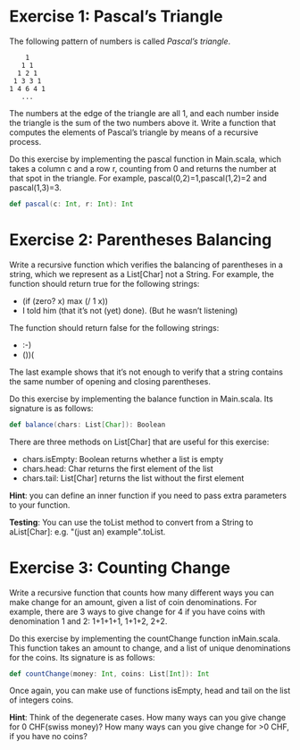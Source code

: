 # Exercise 1: Pascal’s Triangle

The following pattern of numbers is called *Pascal’s triangle*.

```
    1
   1 1
  1 2 1
 1 3 3 1
1 4 6 4 1
   ...
```

The numbers at the edge of the triangle are all 1, and each number  inside the triangle is the sum of the two numbers above it. Write a  function that computes the elements of Pascal’s triangle by means of a  recursive process.

Do this exercise by implementing the pascal  function in Main.scala, which takes a column c and a row r, counting  from 0 and returns the number at that spot in the triangle. For example, pascal(0,2)=1,pascal(1,2)=2 and pascal(1,3)=3.

```scala
def pascal(c: Int, r: Int): Int
```

# Exercise 2: Parentheses Balancing

Write a recursive function which verifies the balancing of parentheses in a  string, which we represent as a List[Char] not a String. For example,  the function should return true for the following strings:

- (if (zero? x) max (/ 1 x))
- I told him (that it’s not (yet) done). (But he wasn’t listening)

The function should return false for the following strings:

- :-)
- ())(



The last example shows that it’s not enough to verify that a string contains the same number of opening and closing parentheses.

Do this exercise by implementing the balance function in Main.scala. Its signature is as follows:

```scala
def balance(chars: List[Char]): Boolean
```

There are three methods on List[Char] that are useful for this exercise:

- chars.isEmpty: Boolean returns whether a list is empty
- chars.head: Char returns the first element of the list
- chars.tail: List[Char] returns the list without the first element

**Hint**: you can define an inner function if you need to pass extra parameters to your function.

**Testing**: You can use the toList method to convert from a String to aList[Char]: e.g. "(just an) example".toList.

# Exercise 3: Counting Change

Write a recursive function that counts how many different ways you can make  change for an amount, given a list of coin denominations. For example,  there are 3 ways to give change for 4 if you have coins with  denomination 1 and 2: 1+1+1+1, 1+1+2, 2+2.

Do this exercise by  implementing the countChange function inMain.scala. This function takes  an amount to change, and a list of unique denominations for the coins.  Its signature is as follows:

```scala
def countChange(money: Int, coins: List[Int]): Int
```

Once again, you can make use of functions isEmpty, head and tail on the list of integers coins.

**Hint**: Think of the degenerate cases. How many ways can you give change for 0  CHF(swiss money)? How many ways can you give change for >0 CHF, if  you have no coins?